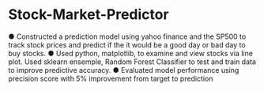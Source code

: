 # Stock-Market-Predictor
●	Constructed a prediction model using yahoo finance and the SP500 to track stock prices and predict if the it would be a good day or bad day to buy stocks.
●	Used python, matplotlib, to examine and view stocks via line plot.  Used sklearn ensemple, Random Forest Classifier to test and train data to improve predictive accuracy. 
●	Evaluated model performance using precision score with 5% improvement from target to prediction
